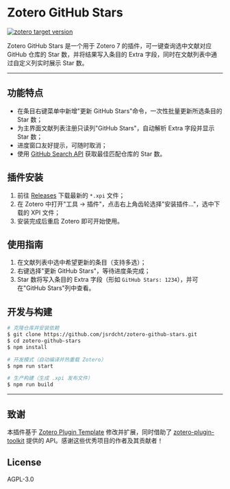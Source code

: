 # Zotero GitHub Stars

[![zotero target version](https://img.shields.io/badge/Zotero-7-green?style=flat-square&logo=zotero&logoColor=CC2936)](https://www.zotero.org)

Zotero GitHub Stars 是一个用于 Zotero 7 的插件，可一键查询选中文献对应 GitHub 仓库的 Star 数，并将结果写入条目的 Extra 字段，同时在文献列表中通过自定义列实时展示 Star 数。

---

## 功能特点

- 在条目右键菜单中新增"更新 GitHub Stars"命令，一次性批量更新所选条目的 Star 数；
- 为主界面文献列表注册只读列"GitHub Stars"，自动解析 Extra 字段并显示 Star 数；
- 进度窗口友好提示，可随时取消；
- 使用 [GitHub Search API](https://docs.github.com/en/rest/search?apiVersion=2022-11-28#search-repositories) 获取最佳匹配仓库的 Star 数。

## 插件安装

1. 前往 [Releases](https://github.com/jsrdcht/zotero-github-stars/releases) 下载最新的 `*.xpi` 文件；
2. 在 Zotero 中打开"工具 → 插件"，点击右上角齿轮选择"安装插件…"，选中下载的 XPI 文件；
3. 安装完成后重启 Zotero 即可开始使用。

## 使用指南

1. 在文献列表中选中希望更新的条目（支持多选）；
2. 右键选择"更新 GitHub Stars"，等待进度条完成；
3. Star 数将写入条目的 Extra 字段（形如 `GitHub Stars: 1234`），并可在"GitHub Stars"列中查看。

## 开发与构建

```bash
# 克隆仓库并安装依赖
$ git clone https://github.com/jsrdcht/zotero-github-stars.git
$ cd zotero-github-stars
$ npm install

# 开发模式（自动编译并热重载 Zotero）
$ npm run start

# 生产构建（生成 .xpi 发布文件）
$ npm run build
```

---

## 致谢

本插件基于 [Zotero Plugin Template](https://github.com/windingwind/zotero-plugin-template) 修改并扩展，同时借助了 [zotero-plugin-toolkit](https://github.com/windingwind/zotero-plugin-toolkit) 提供的 API。感谢这些优秀项目的作者及其贡献者！

## License

AGPL-3.0
